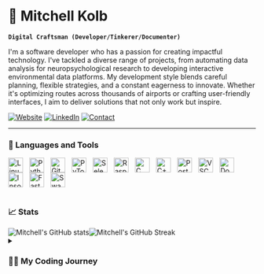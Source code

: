 # 📡 Mitchell Kolb

**`Digital Craftsman (Developer/Tinkerer/Documenter)`**

I'm a software developer who has a passion for creating impactful technology. I've tackled a diverse range of projects, from automating data analysis for neuropsychological research to developing interactive environmental data platforms. My development style blends careful planning, flexible strategies, and a constant eagerness to innovate. Whether it's optimizing routes across thousands of airports or crafting user-friendly interfaces, I aim to deliver solutions that not only work but inspire.

<p align="left">
  <a href="https://mitchellkolb.com/" target="_blank">
        <img alt="Website" src="https://img.shields.io/badge/Portfolio Site-BE4B1F?style=for-the-badge&logo=safari&logoColor=white"/></a>
  <a href="https://www.linkedin.com/in/mitchellkolb/" target="_blank">
        <img alt="LinkedIn" src="https://img.shields.io/badge/LinkedIn-236ad3?style=for-the-badge&logo=linkedin&logoColor=white"/></a>
  <a href="mailto: mitchellkolb.work@gmail.com" target="_blank">
        <img alt="Contact" src="https://img.shields.io/badge/Contact Me-55960c?style=for-the-badge&logo=minutemailer&logoColor=white"/></a>   
</p>

---

### 🧰 Languages and Tools
<!-- Organized by personal strength in subject matter -->
<!-- <img align="left" alt="Python" width="30px" style="padding-right:10px;" src="https://cdn.jsdelivr.net/gh/devicons/devicon@latest/icons/python/python-original.svg"/>
<img align="left" alt="C" width="30px" style="padding-right:10px;" src="https://cdn.jsdelivr.net/gh/devicons/devicon@latest/icons/c/c-original.svg"/>
<img align="left" alt="C++" width="30px" style="padding-right:10px;" src="https://cdn.jsdelivr.net/gh/devicons/devicon@latest/icons/cplusplus/cplusplus-original.svg"/>
<img align="left" alt="VSCode" width="30px" style="padding-right:10px;" src="https://cdn.jsdelivr.net/gh/devicons/devicon@latest/icons/vscode/vscode-original.svg"/>
<img align="left" alt="Linux" width="30px" style="padding-right:10px;" src="https://cdn.jsdelivr.net/gh/devicons/devicon@latest/icons/linux/linux-original.svg"/>
<img align="left" alt="Git" width="30px" style="padding-right:10px;" src="https://cdn.jsdelivr.net/gh/devicons/devicon@latest/icons/git/git-original.svg"/>
<img align="left" alt="PyTorch" width="30px" style="padding-right:10px;" src="https://cdn.jsdelivr.net/gh/devicons/devicon@latest/icons/pytorch/pytorch-original.svg" />
<img align="left" alt="PostgreSQL" width="30px" style="padding-right:10px;" src="https://cdn.jsdelivr.net/gh/devicons/devicon@latest/icons/postgresql/postgresql-original.svg" />
  <img align="left" alt="Insomnia" width="30px" style="padding-right:10px;" src="https://cdn.jsdelivr.net/gh/devicons/devicon@latest/icons/insomnia/insomnia-original.svg" />
<img align="left" alt="Swagger" width="30px" style="padding-right:10px;" src="https://cdn.jsdelivr.net/gh/devicons/devicon@latest/icons/swagger/swagger-original.svg" />
<img align="left" alt="Docker" width="30px" style="padding-right:10px;" src="https://cdn.jsdelivr.net/gh/devicons/devicon@latest/icons/docker/docker-original.svg" />
<img align="left" alt="FastAPI" width="30px" style="padding-right:10px;" src="https://cdn.jsdelivr.net/gh/devicons/devicon@latest/icons/fastapi/fastapi-original.svg" />
<img align="left" alt="Selenium" width="30px" style="padding-right:10px;" src="https://cdn.jsdelivr.net/gh/devicons/devicon@latest/icons/selenium/selenium-original.svg" />
<img align="left" alt="Raspberry Pi" width="30px" style="padding-right:10px;" src="https://cdn.jsdelivr.net/gh/devicons/devicon@latest/icons/raspberrypi/raspberrypi-original.svg" /> -->

<!-- Organized by color -->
<img align="left" alt="Linux" width="30px" style="padding-right:10px;" src="https://cdn.jsdelivr.net/gh/devicons/devicon@latest/icons/linux/linux-original.svg"/>
<img align="left" alt="Python" width="30px" style="padding-right:10px;" src="https://cdn.jsdelivr.net/gh/devicons/devicon@latest/icons/python/python-original.svg"/>
<img align="left" alt="Git" width="30px" style="padding-right:10px;" src="https://cdn.jsdelivr.net/gh/devicons/devicon@latest/icons/git/git-original.svg"/>
<img align="left" alt="PyTorch" width="30px" style="padding-right:10px;" src="https://cdn.jsdelivr.net/gh/devicons/devicon@latest/icons/pytorch/pytorch-original.svg" />
<img align="left" alt="Selenium" width="30px" style="padding-right:10px;" src="https://cdn.jsdelivr.net/gh/devicons/devicon@latest/icons/selenium/selenium-original.svg" />
<img align="left" alt="Raspberry Pi" width="30px" style="padding-right:10px;" src="https://cdn.jsdelivr.net/gh/devicons/devicon@latest/icons/raspberrypi/raspberrypi-original.svg" />
<img align="left" alt="C" width="30px" style="padding-right:10px;" src="https://cdn.jsdelivr.net/gh/devicons/devicon@latest/icons/c/c-original.svg"/>
<img align="left" alt="C++" width="30px" style="padding-right:10px;" src="https://cdn.jsdelivr.net/gh/devicons/devicon@latest/icons/cplusplus/cplusplus-original.svg"/>
<img align="left" alt="PostgreSQL" width="30px" style="padding-right:10px;" src="https://cdn.jsdelivr.net/gh/devicons/devicon@latest/icons/postgresql/postgresql-original.svg" />
<img align="left" alt="VSCode" width="30px" style="padding-right:10px;" src="https://cdn.jsdelivr.net/gh/devicons/devicon@latest/icons/vscode/vscode-original.svg"/>
<img align="left" alt="Docker" width="30px" style="padding-right:10px;" src="https://cdn.jsdelivr.net/gh/devicons/devicon@latest/icons/docker/docker-original.svg" />
<img align="left" alt="Insomnia" width="30px" style="padding-right:10px;" src="https://cdn.jsdelivr.net/gh/devicons/devicon@latest/icons/insomnia/insomnia-original.svg" />
<img align="left" alt="FastAPI" width="30px" style="padding-right:10px;" src="https://cdn.jsdelivr.net/gh/devicons/devicon@latest/icons/fastapi/fastapi-original.svg" />
<img align="left" alt="Swagger" width="30px" style="padding-right:10px;" src="https://cdn.jsdelivr.net/gh/devicons/devicon@latest/icons/swagger/swagger-original.svg" />
<br />

<br clear="all" />

#

### 📈 Stats

<div style="display: flex; align-items: flex-start;">
  <img src="https://github-readme-stats.vercel.app/api?username=mitchellkolb&theme=codeSTACKr&show_icons=true&hide=stars" alt="Mitchell's GitHub stats" style="margin-left: 0px;"/>
  <img src="https://streak-stats.demolab.com?user=mitchellkolb&theme=codeSTACKr&date_format=M%20j%5B%2C%20Y%5D&card_width=300&card_height=173&hide_current_streak=true&hide_border=true" alt="Mitchell's GitHub Streak"/>
  <!-- <img src="https://github-readme-stats.vercel.app/api/top-langs/?username=mitchellkolb&theme=codeSTACKr&hide_progress=false" alt="Mitchell's Github Languages" style="margin-left: 10px;"/> -->
</div>

  <!-- ⬅ Click to Reveal -->
<details>
 <summary><h3>👨‍💻 My Coding Journey</h3></summary>
 <p>I started my coding journey in high school when I built my first computer and took an AP Computer Science course. This ignited a passion to learn everything I could about programming. By the end of the course, I had used tools like Scratch and Python to build basic programs, reinforcing concepts like variables, functions, software flow, and the Internet of Things. During high school, I built more computers for friends and created Python programs to automate tasks, such as opening apps and batch renaming pictures. I loved exploring Python's libraries, like Requests for web scraping and Pygame for game development.</p>
 
 <p>In college, I delved into topics like digital design, file systems, user story documentation, and software security. I started with the programming languages C/C++ to learn memory allocation, inheritance, encapsulation, and data structures, then moved to Python for web development, higher-order functions, recursion, and data mining. College challenged me, but my persistence to get things right kept me going. I eventually was contracted to lead the development of a data automation tool for the psychology department, which helped a doctoral candidate defend her dissertation. Knowing my work had a direct impact on someone's academic success was incredibly fulfilling.</p>
 
 <p>Recently, I've enjoyed working through the entire software development cycle—from planning and documenting use cases to refining user experiences and creating executable software. I believe first impressions matter, and solving deployment problems is a passion of mine. My goal is to work as a software developer for a company that genuinely improves people's lives, whether by creating music software to help people unwind or developing medical tools that provide critical data to patients. I aim to work on projects that make a real difference in daily lives, ensuring what I create is both useful and impactful.</p>
</details>




<!-- 
Thank you so much to these sources which gave me inspiration for how I should design my readme 

https://devicon.dev/
    - For tools SVG Icons

https://github.com/anuraghazra/github-readme-stats?tab=readme-ov-file
    - For github stats graphics 

https://github.com/DenverCoder1
    - For the custom github stats and icons repos
    - https://streak-stats.demolab.com
    
https://github.com/ForrestKnight
    - Made a video about how to create github readme's

https://github.com/khurd21
    - For the idea of the "v1" of my readme.md


-->

